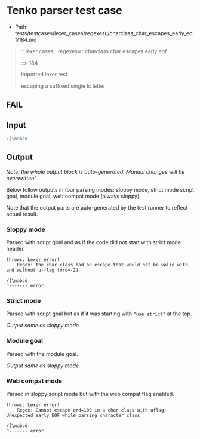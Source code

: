 # Tenko parser test case

- Path: tests/testcases/lexer_cases/regexesu/charclass_char_escapes_early_eof/184.md

> :: lexer cases : regexesu : charclass char escapes early eof
>
> ::> 184
>
> Imported lexer test
>
> escaping a suffixed single lc letter

## FAIL

## Input

`````js
/[\mabcd
`````

## Output

_Note: the whole output block is auto-generated. Manual changes will be overwritten!_

Below follow outputs in four parsing modes: sloppy mode, strict mode script goal, module goal, web compat mode (always sloppy).

Note that the output parts are auto-generated by the test runner to reflect actual result.

### Sloppy mode

Parsed with script goal and as if the code did not start with strict mode header.

`````
throws: Lexer error!
    Regex: the char class had an escape that would not be valid with and without u-flag (ord=-2)

/[\mabcd
^------- error
`````

### Strict mode

Parsed with script goal but as if it was starting with `"use strict"` at the top.

_Output same as sloppy mode._

### Module goal

Parsed with the module goal.

_Output same as sloppy mode._

### Web compat mode

Parsed in sloppy script mode but with the web compat flag enabled.

`````
throws: Lexer error!
    Regex: Cannot escape ord=109 in a char class with uflag; Unexpected early EOF while parsing character class

/[\mabcd
^------- error
`````

